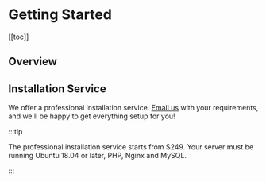 # Getting Started

[[toc]]

## Overview

## Installation Service

We offer a professional installation service. [Email us](mailto:support@cachethq.io?subject=Cachet%20Installation) with your requirements, and we'll be happy to get everything setup for you!

:::tip

The professional installation service starts from $249. Your server must be running Ubuntu 18.04 or later, PHP, Nginx and MySQL.

:::
